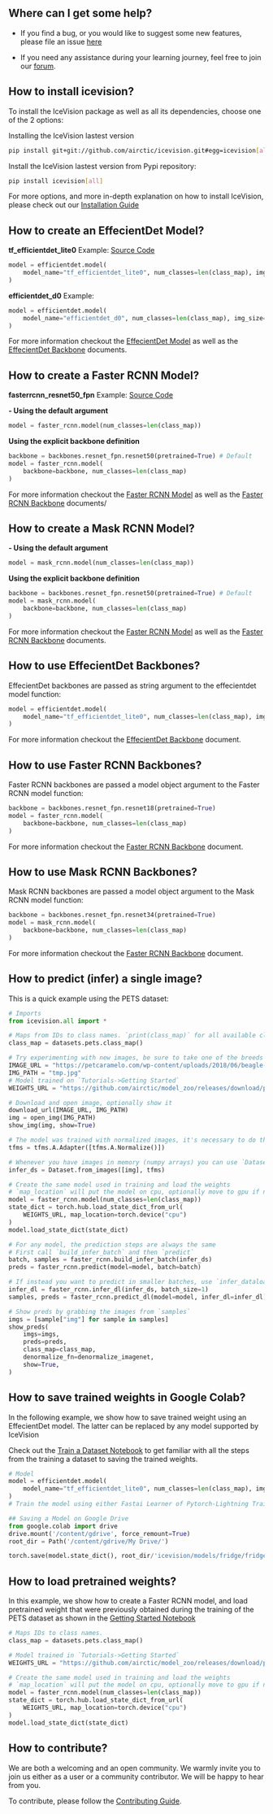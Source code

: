 ## Where can I get some help?
- If you find a bug, or you would like to suggest some new features, please file an issue [here](https://github.com/airctic/icevision/issues)

- If you need any assistance during your learning journey, feel free to join our [forum](https://discord.gg/JDBeZYK).


## How to install icevision?
To install the IceVision package as well as all its dependencies, choose one of the 2 options:

Installing the IceVision lastest version

```bash
pip install git+git://github.com/airctic/icevision.git#egg=icevision[all] --upgrade
```

Install the IceVision lastest version from Pypi repository:
```bash
pip install icevision[all]
```

For more options, and more in-depth explanation on how to install IceVision, please check out our [Installation Guide](https://airctic.github.io/icevision/install/
) 

## How to create an EffecientDet Model?

**tf_efficientdet_lite0** Example: [Source Code](https://airctic.github.io/icevision/examples/efficientdet_pets_exp/)

``` python
model = efficientdet.model(
    model_name="tf_efficientdet_lite0", num_classes=len(class_map), img_size=size
)
```

**efficientdet_d0** Example:

``` python
model = efficientdet.model(
    model_name="efficientdet_d0", num_classes=len(class_map), img_size=size
)
```

For more information checkout the [EffecientDet Model](https://airctic.github.io/icevision/model_efficientdet/) as well as the [EffecientDet Backbone](https://airctic.github.io/icevision/backbones_overview/) documents.


## How to create a Faster RCNN Model?
**fasterrcnn_resnet50_fpn** Example: [Source Code](https://airctic.github.io/icevision/examples/backbones_faster_rcnn/)

**- Using the default argument**
``` python
model = faster_rcnn.model(num_classes=len(class_map))
```

**Using the explicit backbone definition**
``` python
backbone = backbones.resnet_fpn.resnet50(pretrained=True) # Default
model = faster_rcnn.model(
    backbone=backbone, num_classes=len(class_map)
)
```

For more information checkout the [Faster RCNN Model](https://airctic.github.io/icevision/model_faster_rcnn/) as well as the [Faster RCNN Backbone](https://airctic.github.io/icevision/backbones_overview/) documents/


## How to create a Mask RCNN Model?

**- Using the default argument**
``` python
model = mask_rcnn.model(num_classes=len(class_map))
```

**Using the explicit backbone definition**
``` python
backbone = backbones.resnet_fpn.resnet50(pretrained=True) # Default
model = mask_rcnn.model(
    backbone=backbone, num_classes=len(class_map)
)
```

For more information checkout the [Faster RCNN Model](https://airctic.github.io/icevision/model_faster_rcnn/) as well as the [Faster RCNN Backbone](https://airctic.github.io/icevision/backbones_overview/) documents.

## How to use EffecientDet Backbones?
EffecientDet backbones are passed as string argument to the effecientdet model function:

``` python hl_lines="2"
model = efficientdet.model(
    model_name="tf_efficientdet_lite0", num_classes=len(class_map), img_size=size
)
```
For more information checkout the [EffecientDet Backbone](https://airctic.github.io/icevision/backbones_overview/) document.

## How to use Faster RCNN Backbones?
Faster RCNN backbones are passed a model object argument to the Faster RCNN model function:

``` python hl_lines="1 3"
backbone = backbones.resnet_fpn.resnet18(pretrained=True)
model = faster_rcnn.model(
    backbone=backbone, num_classes=len(class_map)
)
```
For more information checkout the [Faster RCNN Backbone](https://airctic.github.io/icevision/backbones_overview/) document.

## How to use Mask RCNN Backbones?
Mask RCNN backbones are passed a model object argument to the Mask RCNN model function:

``` python hl_lines="1 3"
backbone = backbones.resnet_fpn.resnet34(pretrained=True)
model = mask_rcnn.model(
    backbone=backbone, num_classes=len(class_map)
)
```
For more information checkout the [Faster RCNN Backbone](https://airctic.github.io/icevision/backbones_overview/) document.

## How to predict (infer) a single image?
This is a quick example using the PETS dataset:

```python hl_lines="14-16 22"
# Imports
from icevision.all import *

# Maps from IDs to class names. `print(class_map)` for all available classes
class_map = datasets.pets.class_map()

# Try experimenting with new images, be sure to take one of the breeds from `class_map`
IMAGE_URL = "https://petcaramelo.com/wp-content/uploads/2018/06/beagle-cachorro.jpg"
IMG_PATH = "tmp.jpg"
# Model trained on `Tutorials->Getting Started`
WEIGHTS_URL = "https://github.com/airctic/model_zoo/releases/download/pets_faster_resnet50fpn/pets_faster_resnetfpn50.zip"

# Download and open image, optionally show it
download_url(IMAGE_URL, IMG_PATH)
img = open_img(IMG_PATH)
show_img(img, show=True)

# The model was trained with normalized images, it's necessary to do the same in inference
tfms = tfms.A.Adapter([tfms.A.Normalize()])

# Whenever you have images in memory (numpy arrays) you can use `Dataset.from_images`
infer_ds = Dataset.from_images([img], tfms)

# Create the same model used in training and load the weights
# `map_location` will put the model on cpu, optionally move to gpu if necessary
model = faster_rcnn.model(num_classes=len(class_map))
state_dict = torch.hub.load_state_dict_from_url(
    WEIGHTS_URL, map_location=torch.device("cpu")
)
model.load_state_dict(state_dict)

# For any model, the prediction steps are always the same
# First call `build_infer_batch` and then `predict`
batch, samples = faster_rcnn.build_infer_batch(infer_ds)
preds = faster_rcnn.predict(model=model, batch=batch)

# If instead you want to predict in smaller batches, use `infer_dataloader`
infer_dl = faster_rcnn.infer_dl(infer_ds, batch_size=1)
samples, preds = faster_rcnn.predict_dl(model=model, infer_dl=infer_dl)

# Show preds by grabbing the images from `samples`
imgs = [sample["img"] for sample in samples]
show_preds(
    imgs=imgs,
    preds=preds,
    class_map=class_map,
    denormalize_fn=denormalize_imagenet,
    show=True,
)
```

## How to save trained weights in Google Colab?
In the following example, we show how to save trained weight using an EffecientDet model. The latter can be replaced by any model supported by IceVision

Check out the [Train a Dataset Notebook](https://airctic.github.io/icevision/how_train_dataset/) to get familiar with all the steps from the training a dataset to saving the trained weights. 

```python
# Model
model = efficientdet.model(
    model_name="tf_efficientdet_lite0", num_classes=len(class_map), img_size=size
)
# Train the model using either Fastai Learner of Pytorch-Lightning Trainer

## Saving a Model on Google Drive
from google.colab import drive
drive.mount('/content/gdrive', force_remount=True)
root_dir = Path('/content/gdrive/My Drive/')

torch.save(model.state_dict(), root_dir/'icevision/models/fridge/fridge_tf_efficientdet_lite0.pth')
```

## How to load pretrained weights?
In this example, we show how to create a Faster RCNN model, and load pretrained weight that were previously obtained during the training of the PETS dataset as shown in the [Getting Started Notebook](https://airctic.github.io/icevision/getting_started/)

```python
# Maps IDs to class names.
class_map = datasets.pets.class_map()

# Model trained in `Tutorials->Getting Started`
WEIGHTS_URL = "https://github.com/airctic/model_zoo/releases/download/pets_faster_resnet50fpn/pets_faster_resnetfpn50.zip"

# Create the same model used in training and load the weights
# `map_location` will put the model on cpu, optionally move to gpu if necessary
model = faster_rcnn.model(num_classes=len(class_map))
state_dict = torch.hub.load_state_dict_from_url(
    WEIGHTS_URL, map_location=torch.device("cpu")
)
model.load_state_dict(state_dict)
```

## How to contribute?
We are both a welcoming and an open community. We warmly invite you to join us either as a user or a community contributor. We will be happy to hear from you.

To contribute, please follow the [Contributing Guide](https://airctic.github.io/icevision/contributing/). 
